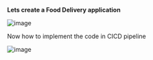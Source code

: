 **Lets create a Food Delivery application**

![image](https://github.com/user-attachments/assets/9ab5dd61-c915-4580-a2b7-eb66e84763ae)


Now how to implement the code in CICD pipeline 

![image](https://github.com/user-attachments/assets/7255ab69-05f4-461f-ad54-ebec5ee03bce)


